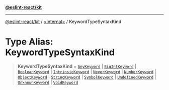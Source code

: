 [**@eslint-react/kit**](../../README.md)

***

[@eslint-react/kit](../../README.md) / [\<internal\>](../README.md) / KeywordTypeSyntaxKind

# Type Alias: KeywordTypeSyntaxKind

> **KeywordTypeSyntaxKind** = [`AnyKeyword`](../enumerations/SyntaxKind.md#anykeyword) \| [`BigIntKeyword`](../enumerations/SyntaxKind.md#bigintkeyword) \| [`BooleanKeyword`](../enumerations/SyntaxKind.md#booleankeyword) \| [`IntrinsicKeyword`](../enumerations/SyntaxKind.md#intrinsickeyword) \| [`NeverKeyword`](../enumerations/SyntaxKind.md#neverkeyword) \| [`NumberKeyword`](../enumerations/SyntaxKind.md#numberkeyword) \| [`ObjectKeyword`](../enumerations/SyntaxKind.md#objectkeyword) \| [`StringKeyword`](../enumerations/SyntaxKind.md#stringkeyword) \| [`SymbolKeyword`](../enumerations/SyntaxKind.md#symbolkeyword) \| [`UndefinedKeyword`](../enumerations/SyntaxKind.md#undefinedkeyword) \| [`UnknownKeyword`](../enumerations/SyntaxKind.md#unknownkeyword) \| [`VoidKeyword`](../enumerations/SyntaxKind.md#voidkeyword)
